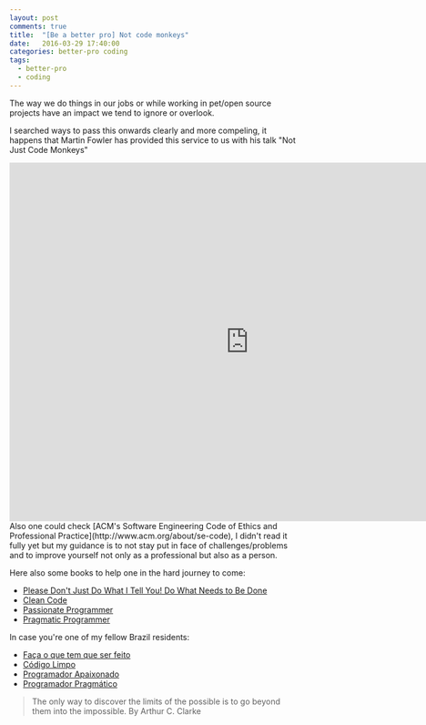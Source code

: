 ```yaml
---
layout: post
comments: true
title:  "[Be a better pro] Not code monkeys"
date:   2016-03-29 17:40:00
categories: better-pro coding
tags:
  - better-pro
  - coding
---
```


The way we do things in our jobs or while working in pet/open source projects have an impact we tend to ignore or overlook.

I searched ways to pass this onwards clearly and more compeling, it happens that Martin Fowler has provided this service to us with his talk "Not Just Code Monkeys"
<br/>

<iframe width="840" height="630" src="https://www.youtube.com/embed/4E3xfR6IBII" frameborder="0" allowfullscreen></iframe>

<br/>
Also one could check [ACM's Software Engineering Code of Ethics and Professional Practice](http://www.acm.org/about/se-code), I didn't read it fully yet but my guidance is to not stay put in face of challenges/problems and to improve yourself not only as a professional but also as a person.

Here also some books to help one in the hard journey to come:

* [Please Don't Just Do What I Tell You! Do What Needs to Be Done](http://www.amazon.com/Please-Dont-Just-What-Needs/dp/0786867299/ref=asap_bc?ie=UTF8)
* [Clean Code](http://www.amazon.com/Clean-Code-Handbook-Software-Craftsmanship/dp/0132350882)
* [Passionate Programmer](http://www.amazon.com/Passionate-Programmer-Remarkable-Development-Pragmatic/dp/1934356344/ref=sr_1_1?s=books&ie=UTF8&qid=1459285597&sr=1-1&keywords=passionate+programmer)
* [Pragmatic Programmer](http://www.amazon.com/Pragmatic-Programmer-Journeyman-Master/dp/020161622X/ref=sr_1_2?s=books&ie=UTF8&qid=1459285597&sr=1-2&keywords=passionate+programmer)

In case you're one of my fellow Brazil residents:

* [Faça o que tem que ser feito](http://www.saraiva.com.br/faca-o-que-tem-de-ser-feito-124927.html)
* [Código Limpo](http://www.livrariacultura.com.br/p/codigo-limpo-2874223)
* [Programador Apaixonado](https://www.casadocodigo.com.br/products/livro-programador-apaixonado)
* [Programador Pragmático](http://www.saraiva.com.br/o-programador-pragmatico-3674493.html)

> The only way to discover the limits of the possible is to go beyond them into the impossible. By Arthur C. Clarke
